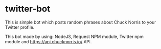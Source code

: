 # twitter-bot

This is simple bot which posts random phrases about Chuck Norris to your Twitter profile. 

This bot made by using: NodeJS, Request NPM module, Twitter npm module and https://api.chucknorris.io/ API.
